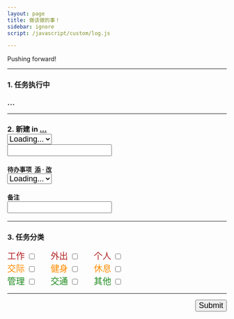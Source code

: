 ```yaml
---
layout: page
title: 做该做的事！
sidebar: ignore
script: /javascript/custom/log.js

---
```


Pushing forward!

---

<form action="https://script.google.com/macros/s/AKfycbxRYZQtTQ3qBQtxU5Q1iMV9_hlgvgALyTyID42IUNfDouFsajfN/exec" method="GET">

<h3><strong>1. 任务执行中</strong></h3>
<div id="log" style="font-size:20px;">...</div>

<hr>

<h3><strong>2. 新建</strong> in
<a href="https://docs.google.com/a/yuz.me/spreadsheets/d/1k6HhhgqxFaCh5VRzfqmkuODzh59lUI7TUpEEzhWUsLw/edit#gid=669333296" id="place">...</a> <span style="color:red;" id="test2"></span>
<br>
<select name="create" id="recent" style="font-size:18px;">
<option selected value="">Loading...</option>
</select>
<br>
<input type="text" name="create" style="font-size:18px;">
</h3>

<h4>待办事项&nbsp;
<a href="http://yuz.me/task/">添</a> · <a href="http://yuz.me/d/me/log/">改</a>
<br>
<select name="todo" id="todo" style="font-size:18px;">
<option selected value="">Loading...</option>
</select>
</h4>

<h4>备注
<br>
<input type="text" name="comment" style="font-size:18px;">
</h4>

<hr>

<h3><strong>3. 任务分类</strong>
<span style="color:red;" id="test"></span>
</h3>

<div style="font-size:20px;">
<label for="a1" style="color:FireBrick;">工作</label>
<input type="checkbox" id ="a1" name="category" value="工作">
&nbsp;&nbsp;&nbsp;&nbsp;
<label for="a2" style="color:FireBrick;">外出</label>
<input type="checkbox" id ="a2" name="category" value="外出">
&nbsp;&nbsp;&nbsp;&nbsp;
<label for="a3" style="color:FireBrick;">个人</label>
<input type="checkbox" id ="a3" name="category" value="个人">
<br>
<label for="a4" style="color:DarkOrange;">交际</label>
<input type="checkbox" id ="a4" name="category" value="交际">
&nbsp;&nbsp;&nbsp;&nbsp;
<label for="a5" style="color:DarkOrange;">健身</label>
<input type="checkbox" id ="a5" name="category" value="健身">
&nbsp;&nbsp;&nbsp;&nbsp;
<label for="a6" style="color:DarkOrange;">休息</label>
<input type="checkbox" id ="a6" name="category" value="休息">
<br>
<label for="a7" style="color:ForestGreen;">管理</label>
<input type="checkbox" id ="a7" name="category" value="管理">
&nbsp;&nbsp;&nbsp;&nbsp;
<label for="a8" style="color:ForestGreen;">交通</label>
<input type="checkbox" id ="a8" name="category" value="交通">
&nbsp;&nbsp;&nbsp;&nbsp;
<label for="a9" style="color:ForestGreen;">其他</label>
<input type="checkbox" id ="a9" name="category" value="其他">
</div>

<hr>

<p>
<input type="submit" value="Submit" id="submit" style="font-size:18px;float: right;margin-bottom:60px;">
</p>

</form>

